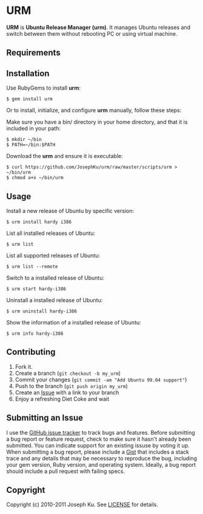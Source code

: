 URM
===

**URM** is **Ubuntu Release Manager (urm)**. It manages Ubuntu releases
and switch between them without rebooting PC or using virtual machine.

Requirements
------------



Installation
------------

Use RubyGems to install **urm**:

    $ gem install urm


Or to install, initialize, and configure **urm** manually, follow these steps:

Make sure you have a bin/ directory in your home directory, and that it is included in your path:

    $ mkdir ~/bin
    $ PATH=~/bin:$PATH

Download the **urm** and ensure it is executable:

    $ curl https://github.com/JosephKu/urm/raw/master/scripts/urm > ~/bin/urm
    $ chmod a+x ~/bin/urm


Usage
-----

Install a new release of Ubuntu by specific version:

    $ urm install hardy i386

List all installed releases of Ubuntu:

    $ urm list

List all supported releases of Ubuntu:

    $ urm list --remote

Switch to a installed release of Ubuntu:

    $ urm start hardy-i386

Uninstall a installed release of Ubuntu:

    $ urm uninstall hardy-i386

Show the information of a installed release of Ubuntu:

    $ urm info hardy-i386


Contributing
------------

1. Fork it.
2. Create a branch (`git checkout -b my_urm`)
3. Commit your changes (`git commit -am "Add Ubuntu 99.04 support"`)
4. Push to the branch (`git push origin my_urm`)
5. Create an [Issue][1] with a link to your branch
6. Enjoy a refreshing Diet Coke and wait


Submitting an Issue
-------------------
I use the [GitHub issue tracker](https://github.com/JosephKu/urm/issues) to track bugs and
features. Before submitting a bug report or feature request, check to make sure it hasn't already
been submitted. You can indicate support for an existing issuse by voting it up. When submitting a
bug report, please include a [Gist](http://gist.github.com/) that includes a stack trace and any
details that may be necessary to reproduce the bug, including your gem version, Ruby version, and
operating system. Ideally, a bug report should include a pull request with failing specs.


Copyright
---------
Copyright (c) 2010-2011 Joseph Ku.
See [LICENSE](https://github.com/JosephKu/urm/blob/master/LICENSE) for details.



[1]: https://github.com/JosephKu/urm/issues

